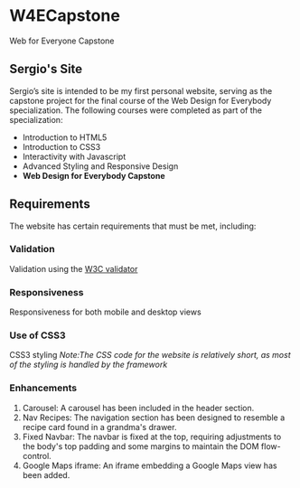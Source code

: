 # W4ECapstone
Web for Everyone Capstone

## Sergio's Site

Sergio’s site is intended to be my first personal website, serving as the capstone project for the final course of the Web Design for Everybody specialization. The following courses were completed as part of the specialization:

* Introduction to HTML5
* Introduction to CSS3
* Interactivity with Javascript
* Advanced Styling and Responsive Design
* **Web Design for Everybody Capstone**

## Requirements

The website has certain requirements that must be met, including:


### Validation
Validation using the [W3C validator](https://validator.w3.org/) 

### Responsiveness
Responsiveness for both mobile and desktop views

### Use of CSS3
CSS3 styling *Note:The CSS code for the website is relatively short, as most of the styling is handled by the framework*

### Enhancements

1. Carousel: A carousel has been included in the header section.
2. Nav Recipes: The navigation section has been designed to resemble a recipe card found in a grandma's drawer.
3. Fixed Navbar: The navbar is fixed at the top, requiring adjustments to the body's top padding and some margins to maintain the DOM flow-control.
4. Google Maps iframe: An iframe embedding a Google Maps view has been added.